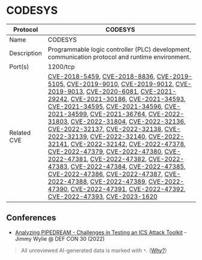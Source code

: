 # CODESYS

| Protocol | CODESYS |
|---|---|
| Name | CODESYS |
| Description | Programmable logic controller (PLC) development, communication protocol and runtime environment. |
| Port(s) | 1200/tcp |
| Related CVE | [CVE-2018-5459](https://nvd.nist.gov/vuln/detail/CVE-2018-5459), [CVE-2018-8836](https://nvd.nist.gov/vuln/detail/CVE-2018-8836), [CVE-2019-5105](https://nvd.nist.gov/vuln/detail/CVE-2019-5105), [CVE-2019-9010](https://nvd.nist.gov/vuln/detail/CVE-2019-9010), [CVE-2019-9012](https://nvd.nist.gov/vuln/detail/CVE-2019-9012), [CVE-2019-9013](https://nvd.nist.gov/vuln/detail/CVE-2019-9013), [CVE-2020-6081](https://nvd.nist.gov/vuln/detail/CVE-2020-6081), [CVE-2021-29242](https://nvd.nist.gov/vuln/detail/CVE-2021-29242), [CVE-2021-30186](https://nvd.nist.gov/vuln/detail/CVE-2021-30186), [CVE-2021-34593](https://nvd.nist.gov/vuln/detail/CVE-2021-34593), [CVE-2021-34595](https://nvd.nist.gov/vuln/detail/CVE-2021-34595), [CVE-2021-34596](https://nvd.nist.gov/vuln/detail/CVE-2021-34596), [CVE-2021-34599](https://nvd.nist.gov/vuln/detail/CVE-2021-34599), [CVE-2021-36764](https://nvd.nist.gov/vuln/detail/CVE-2021-36764), [CVE-2022-31803](https://nvd.nist.gov/vuln/detail/CVE-2022-31803), [CVE-2022-31804](https://nvd.nist.gov/vuln/detail/CVE-2022-31804), [CVE-2022-32136](https://nvd.nist.gov/vuln/detail/CVE-2022-32136), [CVE-2022-32137](https://nvd.nist.gov/vuln/detail/CVE-2022-32137), [CVE-2022-32138](https://nvd.nist.gov/vuln/detail/CVE-2022-32138), [CVE-2022-32139](https://nvd.nist.gov/vuln/detail/CVE-2022-32139), [CVE-2022-32140](https://nvd.nist.gov/vuln/detail/CVE-2022-32140), [CVE-2022-32141](https://nvd.nist.gov/vuln/detail/CVE-2022-32141), [CVE-2022-32142](https://nvd.nist.gov/vuln/detail/CVE-2022-32142), [CVE-2022-47378](https://nvd.nist.gov/vuln/detail/CVE-2022-47378), [CVE-2022-47379](https://nvd.nist.gov/vuln/detail/CVE-2022-47379), [CVE-2022-47380](https://nvd.nist.gov/vuln/detail/CVE-2022-47380), [CVE-2022-47381](https://nvd.nist.gov/vuln/detail/CVE-2022-47381), [CVE-2022-47382](https://nvd.nist.gov/vuln/detail/CVE-2022-47382), [CVE-2022-47383](https://nvd.nist.gov/vuln/detail/CVE-2022-47383), [CVE-2022-47384](https://nvd.nist.gov/vuln/detail/CVE-2022-47384), [CVE-2022-47385](https://nvd.nist.gov/vuln/detail/CVE-2022-47385), [CVE-2022-47386](https://nvd.nist.gov/vuln/detail/CVE-2022-47386), [CVE-2022-47387](https://nvd.nist.gov/vuln/detail/CVE-2022-47387), [CVE-2022-47388](https://nvd.nist.gov/vuln/detail/CVE-2022-47388), [CVE-2022-47389](https://nvd.nist.gov/vuln/detail/CVE-2022-47389), [CVE-2022-47390](https://nvd.nist.gov/vuln/detail/CVE-2022-47390), [CVE-2022-47391](https://nvd.nist.gov/vuln/detail/CVE-2022-47391), [CVE-2022-47392](https://nvd.nist.gov/vuln/detail/CVE-2022-47392), [CVE-2022-47393](https://nvd.nist.gov/vuln/detail/CVE-2022-47393), [CVE-2023-1620](https://nvd.nist.gov/vuln/detail/CVE-2023-1620) |

## Conferences
- [Analyzing PIPEDREAM - Challenges in Testing an ICS Attack Toolkit](https://www.youtube.com/watch?v=_dz6VNYSSJ0) - Jimmy Wylie @ DEF CON 30 (2022)

> All unreviewed AI-generated data is marked with `*`. ([Why?](../srcs/README.md#note-on-ai-generated-content))
